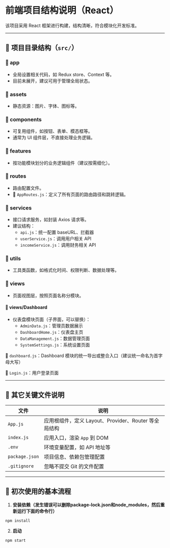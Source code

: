 # 前端项目结构说明（React）

该项目采用 React 框架进行构建，结构清晰，符合模块化开发标准。

---

## 📁 项目目录结构（`src/`）

### 📂 app
- 全局设置相关代码，如 Redux store、Context 等。
- 目前未展开，建议可用于管理全局状态。

### 📂 assets
- 静态资源：图片、字体、图标等。

### 📂 components
- 可复用组件，如按钮、表单、模态框等。
- 通常为 UI 组件层，不直接处理业务逻辑。

### 📂 features
- 按功能模块划分的业务逻辑组件（建议按需细化）。

### 📂 routes
- 路由配置文件。
- 📄 `AppRoutes.js`：定义了所有页面的路由路径和跳转逻辑。

### 📂 services
- 接口请求服务，如封装 Axios 请求等。
- 建议结构：
  - `api.js`：统一配置 baseURL、拦截器
  - `userService.js`：调用用户相关 API
  - `incomeService.js`：调用财务相关 API

### 📂 utils
- 工具类函数，如格式化时间、权限判断、数据处理等。

### 📂 views
- 页面视图层，按照页面名称分模块。

#### 📂 views/Dashboard
- 仪表盘模块页面（子界面，可以替换）：
  - `AdminData.js`：管理员数据展示
  - `DashboardHome.js`：仪表盘主页
  - `DataManagement.js`：数据管理页面
  - `SystemSettings.js`：系统设置页面

📄 `dashboard.js`：Dashboard 模块的统一导出或整合入口（建议统一命名为首字母大写）

📄 `Login.js`：用户登录页面

---

## 📄 其它关键文件说明

| 文件 | 说明 |
|------|------|
| `App.js` | 应用根组件，定义 Layout、Provider、Router 等全局结构 |
| `index.js` | 应用入口，渲染 `App` 到 DOM |
| `.env` | 环境变量配置，如 API 地址等 |
| `package.json` | 项目信息、依赖包管理配置 |
| `.gitignore` | 忽略不提交 Git 的文件配置 |

---

## 🚀 初次使用的基本流程

1. **安装依赖（发生错误可以删除package-lock.json和node_modules，然后重新运行下面的命令行）**

```bash
npm install
```

2. **启动**

```bash
npm start
```